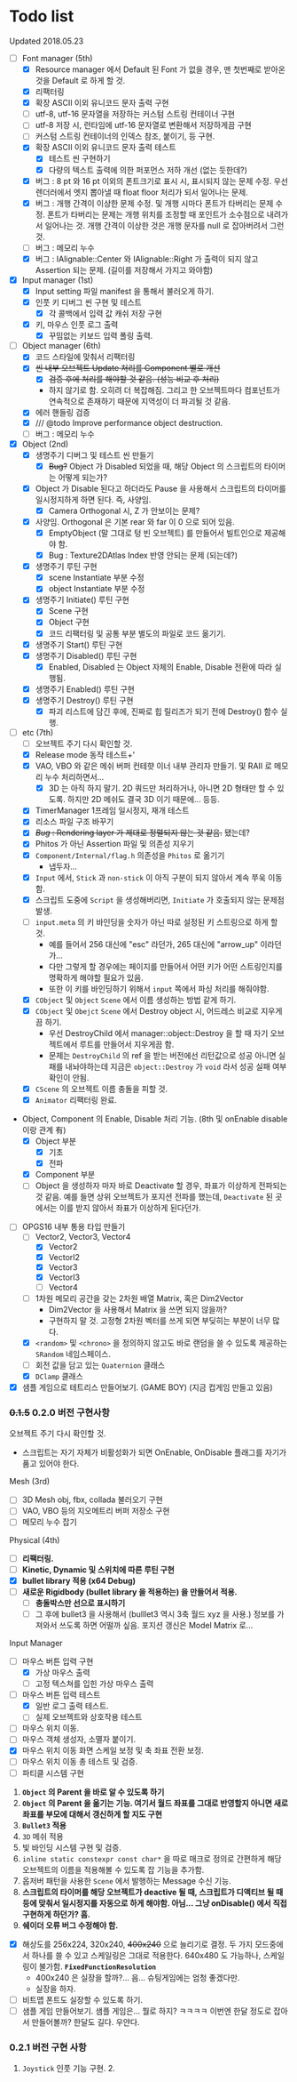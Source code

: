 # Todo list

Updated 2018.05.23

- [ ] Font manager (5th)
  - [x] Resource manager 에서 Default 된 Font 가 없을 경우, 맨 첫번째로 받아온 것을 Default 로 하게 할 것.
  - [x] 리팩터링
  - [x] 확장 ASCII 이외 유니코드 문자 출력 구현
  - [ ] utf-8, utf-16 문자열을 저장하는 커스텀 스트링 컨테이너 구현
  - [ ] utf-8 저장 시, 런타임에 utf-16 문자열로 변환해서 저장하게끔 구현
  - [ ] 커스텀 스트링 컨테이너의 인덱스 참조, 붙이기, 등 구현.
  - [x] 확장 ASCII 이외 유니코드 문자 출력 테스트
    - [x] 테스트 씬 구현하기
    - [x] 다량의 텍스트 출력에 의한 퍼포먼스 저하 개선 (없는 듯한데?)
  - [x] 버그 : 8 pt 와 16 pt 이외의 폰트크기로 표시 시, 표시되지 않는 문제 수정. 우선 렌더러에서 엣지 뽑아낼 때 float floor 처리가 되서 일어나는 문제.
  - [x] 버그 : 개행 간격이 이상한 문제 수정. 및 개행 시마다 폰트가 타버리는 문제 수정. 폰트가 타버리는 문제는 개행 위치를 조정할 때 포인트가 소수점으로 내려가서 일어나는 것. 개행 간격이 이상한 것은 개행 문자를 null 로 잡아버려서 그런 것.
  - [ ] 버그 : 메모리 누수
  - [x] 버그 : IAlignable::Center 와 IAlignable::Right 가 출력이 되지 않고 Assertion 되는 문제. (길이를 저장해서 가지고 와야함)
- [x] Input manager (1st)
  - [x] Input setting 파일 manifest 을 통해서 불러오게 하기.
  - [x] 인풋 키 디버그 씬 구현 및 테스트
    - [x] 각 콜백에서 입력 값 캐쉬 저장 구현
  - [x] 키, 마우스 인풋 로그 출력
    - [x] 꾸밈없는 키보드 입력 폴링 출력.
- [ ] Object manager (6th)
  - [x] 코드 스타일에 맞춰서 리팩터링
  - [x] ~~씬 내부 오브젝트 Update 처리를 Component 별로 개선~~
    - [x] ~~검증 후에 처리를 해야할 것 같음. (성능 비교 후 처리)~~
    - 하지 않기로 함. 오히려 더 복잡해짐. 그리고 한 오브젝트마다 컴포넌트가 연속적으로 존재하기 때문에 지역성이 더 파괴될 것 같음.
  - [x] 에러 핸들링 검증
  - [x] /// @todo Improve performance object destruction.
  - [ ] 버그 : 메모리 누수
- [x] Object (2nd)
  - [x] 생명주기 디버그 및 테스트 씬 만들기
    - [x] ~~Bug?~~ Object 가 Disabled 되었을 때, 해당 Object 의 스크립트의 타이머는 어떻게 되는가?
  - [x] Object 가 Disable 된다고 하더라도 Pause 을 사용해서 스크립트의 타이머를 일시정지하게 하면 된다.  즉, 사양임.
    - [x] Camera Orthogonal 시, Z 가 안보이는 문제?
  - [x] 사양임. Orthogonal 은 기본 rear 와 far 이 0 으로 되어 있음.
    - [x] EmptyObject (말 그대로 텅 빈 오브젝트) 를 만들어서 빌트인으로 제공해야 함.
    - [x] Bug : Texture2DAtlas Index 반영 안되는 문제 (되는데?)
  - [x] 생명주기 루틴 구현
    - [x] scene Instantiate 부분 수정
    - [x] object Instantiate 부분 수정
  - [x] 생명주기 Initiate() 루틴 구현
    - [x] Scene 구현
    - [x] Object 구현
    - [x] 코드 리팩터링 및 공통 부분 별도의 파일로 코드 옮기기.
  - [x] 생명주기 Start() 루틴 구현
  - [x] 생명주기 Disabled() 루틴 구현
    - [x] Enabled, Disabled 는 Object 자체의 Enable, Disable 전환에 따라 실행됨.
  - [x] 생명주기 Enabled() 루틴 구현
  - [x] 생명주기 Destroy() 루틴 구현
    - [x] 파괴 리스트에 담긴 후에, 진짜로 힙 릴리즈가 되기 전에 Destroy() 함수 실행.
- [ ] etc (7th)
  - [ ] 오브젝트 주기 다시 확인할 것.
  - [x] Release mode 동작 테스트+'
  - [x] VAO, VBO 와 같은 메쉬 버퍼 컨테햣 이너 내부 관리자 만들기. 및 RAII 로 메모리 누수 처리하면서...
    - [x] 3D 는 아직 하지 말기. 2D 쿼드만 처리하거나, 아니면 2D 형태만 할 수 있도록. 하지만 2D 메쉬도 결국 3D 이기 때문에... 등등.
  - [x] TimerManager 1프레임 일시정지, 재개 테스트
  - [x] 리소스 파일 구조 바꾸기
  - [x] ~~*Bug* : Rendering layer 가 제대로 정렬되지 않는 것 같음.~~ 됐는데?
  - [x] Phitos 가 아닌 Assertion 파일 및 의존성 지우기
  - [x] `Component/Internal/flag.h` 의존성을 `Phitos` 로 옮기기
    - 냅두자...
  - [x] `Input` 에서, `Stick` 과 `non-stick` 이 아직 구분이 되지 않아서 계속 쭈욱 이동함.
  - [x] 스크립트 도중에 `Script` 을 생성해버리면, `Initiate` 가 호출되지 않는 문제점 발생.
  - [ ] `input.meta` 의 키 바인딩을 숫자가 아닌 따로 설정된 키 스트링으로 하게 할 것.
    - 예를 들어서 256 대신에 "esc" 라던가, 265 대신에 "arrow_up" 이라던가...
    - 다만 그렇게 할 경우에는 페이지를 만들어서 어떤 키가 어떤 스트링인지를 명확하게 해야할 필요가 있음.
    - 또한 이 키를 바인딩하기 위해서 `input` 쪽에서 파싱 처리를 해줘야함.
  - [x] `CObject` 및 `Object` `Scene` 에서 이름 생성하는 방법 같게 하기.
  - [x] `CObject` 및 `Obejct` `Scene` 에서 Destroy object 시, 어드레스 비교로 지우게 끔 하기.
    - 우선 DestroyChild 에서 manager::object::Destroy 을 할 때 자기 오브젝트에서 루트를 만들어서 지우게끔 함.
    - 문제는 `DestroyChild` 의 ref 을 받는 버전에선 리턴값으로 성공 아니면 실패를 내놔야하는데 지금은 `object::Destroy` 가 `void` 라서 성공 실패 여부 확인이 안됨.
  - [x] `CScene` 의 오브젝트 이름 충돌을 피할 것.
  - [x] `Animator` 리팩터링 완료.
- Object, Component 의 Enable, Disable 처리 기능. (8th 및 onEnable disable 이랑 관계 有)
  - [x] Object 부분
    - [x] 기초
    - [x] 전파
  - [x] Component 부분
  - [ ] Object 을 생성하자 마자 바로 Deactivate 할 경우, 좌표가 이상하게 전파되는 것 같음. 예를 들면 상위 오브젝트가 포지션 전파를 했는데, `Deactivate` 된 곳에서는 이를 받지 않아서 좌표가 이상하게 된다던가.
- [ ] OPGS16 내부 통용 타입 만들기
  - [ ] Vector2, Vector3, Vector4
    - [x] Vector2
    - [x] VectorI2
    - [x] Vector3
    - [x] VectorI3
    - [ ] Vector4
  - [ ] 1차원 메모리 공간을 갖는 2차원 배열 Matrix, 혹은 Dim2Vector
    - Dim2Vector 을 사용해서 Matrix 을 쓰면 되지 않을까?
    - 구현하지 말 것. 고정형 2차원 벡터를 쓰게 되면 부딪히는 부분이 너무 많다.
  - [x] `<random>` 및 `<chrono>`  을 정의하지 않고도 바로 랜덤을 쓸 수 있도록 제공하는 `SRandom` 네임스페이스.
  - [ ] 회전 값을 담고 있는 `Quaternion` 클래스
  - [x] `DClamp` 클래스
- [x] 샘플 게임으로 테트리스 만들어보기. (GAME BOY) (지금 컵게임 만들고 있음)

### ~~0.1.5~~ 0.2.0 버전 구현사항

오브젝트 주기 다시 확인할 것.

* 스크립트는 자기 자체가 비활성화가 되면 OnEnable, OnDisable 플래그를 자기가 품고 있어야 한다.

Mesh (3rd)

- [ ] 3D Mesh obj, fbx, collada 불러오기 구현
- [ ] VAO, VBO 등의 지오메트리 버퍼 저장소 구현
- [ ] 메모리 누수 잡기

Physical (4th)

- [ ] **리팩터링.**
- [ ] **Kinetic, Dynamic 및 스위치에 따른 루틴 구현**
- [x] **bullet library 적용 (x64 Debug)**
- [ ] **새로운 Rigidbody (bullet library 을 적용하는) 을 만들어서 적용.**
  - [ ] **충돌박스만 선으로 표시하기**
  - [ ] 그 후에 bullet3 을 사용해서 (bulllet3 역시 3축 월드 xyz 을 사용.) 정보를 가져와서 쓰도록 하면 어떨까 싶음. 포지션 갱신은 Model Matrix 로...

Input Manager

- [ ] 마우스 버튼 입력 구현
  - [x] 가상 마우스 출력
  - [ ] 고정 텍스쳐를 입힌 가상 마우스 출력
- [ ] 마우스 버튼 입력 테스트
  - [x] 일반 로그 출력 테스트.
  - [ ] 실제 오브젝트와 상호작용 테스트
- [ ] 마우스 위치 이동.
- [ ] 마우스 객체 생성자, 소멸자 붙이기.
- [x] 마우스 위치 이동 화면 스케일 보정 및 축 좌표 전환 보정.
- [ ] 마우스 위치 이동 총 테스트 및 검증.
- [ ] 파티클 시스템 구현

1. **`Object` 의 Parent 을 바로 알 수 있도록 하기**
2. **`Object` 의 Parent 을 옮기는 기능. 여기서 월드 좌표를 그대로 반영할지 아니면 새로 좌표를 부모에 대해서 갱신하게 할 지도 구현**
3. **`Bullet3` 적용**
4. `3D` 메쉬 적용
5. 빛 바인딩 시스템 구현 및 검증.
6. `inline static constexpr const char*` 을 따로 매크로 정의로 간편하게 해당 오브젝트의 이름을 적용해볼 수 있도록 잡 기능을 추가함.
7. 옵저버 패턴을 사용한 `Scene` 에서 발행하는 Message 수신 기능.
8. **스크립트의 타이머를 해당 오브젝트가 deactive 될 때, 스크립트가 디액티브 될 때 등에 맞춰서 일시정지를 자동으로 하게 해야함. 아님... 그냥 onDisable() 에서 직접 구현하게 하던가? 흠.**
9. **쉐이더 오류 버그 수정해야 함.**

* [x] 해상도를 256x224, 320x240, ~~400x240~~ 으로 늘리기로 결정. 두 가지 모드중에서 하나를 쓸 수 있고 스케일링은 그대로 적용한다. 640x480 도 가능하나, 스케일링이 불가함. **`FixedFunctionResolution`**
  * 400x240 은 실장을 할까?... 음... 슈팅게임에는 엄청 좋겠다만.
  * 실장을 하자.
* [ ] 비트맵 폰트도 실장할 수 있도록 하기.
* [ ] 샘플 게임 만들어보기. 샘플 게임은...  뭘로 하지? ㅋㅋㅋㅋ 이번엔 한달 정도로 잡아서 만들어볼까? 한달도 길다. 우얀다.

### 0.2.1 버전 구현 사항

1. `Joystick` 인풋 기능 구현.
   2. 